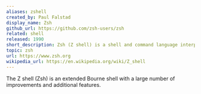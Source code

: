 ```yaml
---
aliases: zshell
created_by: Paul Falstad
display_name: Zsh
github_url: https://github.com/zsh-users/zsh
related: shell
released: 1990
short_description: Zsh (Z shell) is a shell and command language interpreter.
topic: zsh
url: https://www.zsh.org
wikipedia_url: https://en.wikipedia.org/wiki/Z_shell
---
```

The Z shell (Zsh) is an extended Bourne shell with a large number of improvements and additional features.
